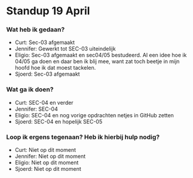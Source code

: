 # Standup 19 April

### Wat heb ik gedaan?
- Curt: Sec-03 afgemaakt
- Jennifer: Gewerkt tot SEC-03 uiteindelijk 
- Eligio: Sec-03 afgemaakt en sec04/05 bestudeerd. Al een idee hoe ik 04/05 ga doen en daar ben ik blij mee, want zat toch beetje in mijn hoofd hoe ik dat moest tackelen. 
- Sjoerd: Sec-03 afgemaakt

### Wat ga ik doen?
- Curt: SEC-04 en verder
- Jennifer: SEC-04 
- Eligio: SEC-04 en nog vorige opdrachten netjes in GitHub zetten
- Sjoerd: SEC-04 en hopelijk SEC-05

### Loop ik ergens tegenaan? Heb ik hierbij hulp nodig?
- Curt: Niet op dit moment
- Jennifer: Niet op dit moment
- Eligio: Niet op dit moment
- Sjoerd: Niet op dit moment
